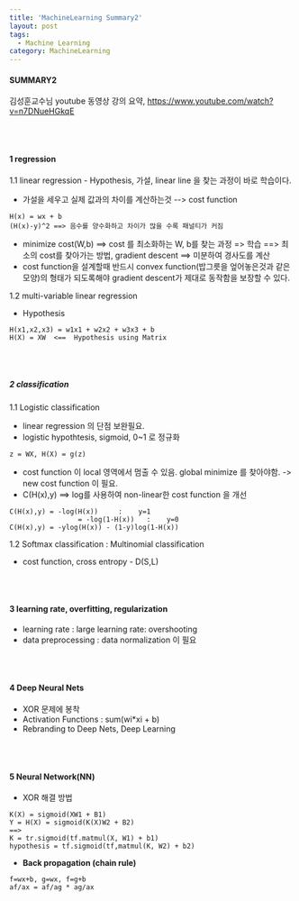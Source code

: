 ```yaml
---
title: 'MachineLearning Summary2'
layout: post
tags:
  - Machine Learning
category: MachineLearning
---
```

#### SUMMARY2
김성훈교수님 youtube 동영상 강의 요약, https://www.youtube.com/watch?v=n7DNueHGkqE

<br><br>

#### 1 regression

1.1 linear regression - Hypothesis, 가설, linear line 을 찾는 과정이 바로 학습이다.
* 가설을 세우고 실제 값과의 차이를 계산하는것 --> cost function
```
H(x) = wx + b
(H(x)-y)^2 ==> 음수를 양수화하고 차이가 많을 수록 패널티가 커짐
```
* minimize cost(W,b)  ==> cost 를 최소화하는 W, b를 찾는 과정 => 학습
==> 최소의 cost를 찾아가는 방법, gradient descent ==> 미분하여 경사도를 계산
* cost function을 설계할때 반드시 convex function(밥그릇을 엎어놓은것과 같은 모양)의 형태가 되도록해야 gradient descent가 제대로
동작함을 보장할 수 있다.

1.2 multi-variable linear regression
* Hypothesis
```
H(x1,x2,x3) = w1x1 + w2x2 + w3x3 + b
H(X) = XW  <==  Hypothesis using Matrix
```

<br><br>

##### 2 classification

1.1 Logistic classification
* linear regression 의 단점 보완필요.
* logistic hypothtesis, sigmoid, 0~1 로 정규화
```
z = WX, H(X) = g(z)
```
* cost function 이 local 영역에서 멈출 수 있음. global minimize 를 찾아야함. -> new cost function 이 필요.
* C(H(x),y) ==> log를 사용하여 non-linear한 cost function 을 개선
```
C(H(x),y) = -log(H(x))     :    y=1
                 = -log(1-H(x))   :    y=0
C(H(x),y) = -ylog(H(x)) - (1-y)log(1-H(x))
```

1.2 Softmax classification : Multinomial classification
* cost function, cross entropy - D(S,L)

<br><br>

#### 3 learning rate, overfitting, regularization

* learning rate : large learning rate: overshooting
* data preprocessing : data normalization 이 필요

<br><br>

#### 4 Deep Neural Nets

* XOR 문제에 봉착
* Activation Functions : sum(wi*xi + b)
* Rebranding to Deep Nets, Deep Learning

<br><br>

#### 5 Neural Network(NN)
* XOR 해결 방법
```
K(X) = sigmoid(XW1 + B1)
Y = H(X) = sigmoid(K(X)W2 + B2)
==>
K = tr.sigmoid(tf.matmul(X, W1) + b1)
hypothesis = tf.sigmoid(tf,matmul(K, W2) + b2)
```
* <B>Back propagation (chain rule)</B>
```
f=wx+b, g=wx, f=g+b
af/ax = af/ag * ag/ax
```
